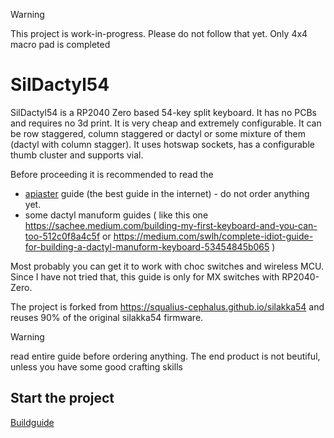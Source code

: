 > [!WARNING]
> This project is work-in-progress. Please do not follow that yet. Only 4x4 macro pad is completed

# SilDactyl54

SilDactyl54 is a RP2040 Zero based 54-key split keyboard. It has no PCBs and requires no 3d print. It is very cheap and extremely configurable. It can be row staggered, column staggered or dactyl or some mixture of them (dactyl with column stagger). It uses hotswap sockets, has a configurable thumb cluster and supports vial.

Before proceeding it is recommended to read the
- [apiaster](https://github.com/nmunnich/apiaster) guide (the best guide in the internet) - do not order anything yet.
- some dactyl manuform guides ( like this one https://sachee.medium.com/building-my-first-keyboard-and-you-can-too-512c0f8a4c5f or https://medium.com/swlh/complete-idiot-guide-for-building-a-dactyl-manuform-keyboard-53454845b065 )

Most probably you can get it to work with choc switches and wireless MCU. Since I have not tried that, this guide is only for MX switches with RP2040-Zero.

The project is forked from https://squalius-cephalus.github.io/silakka54 and reuses 90% of the original silakka54 firmware.

> [!WARNING]
> read entire guide before ordering anything. The end product is not beutiful, unless you have some good crafting skills

## Start the project
[Buildguide](buildguide/README.md)
